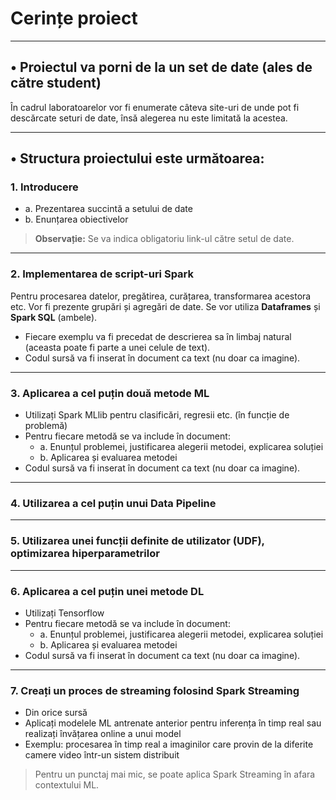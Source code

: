 # Cerințe proiect

---

## • Proiectul va porni de la un set de date (ales de către student)

În cadrul laboratoarelor vor fi enumerate câteva site-uri de unde pot fi descărcate seturi de date, însă alegerea nu este limitată la acestea.

---

## • Structura proiectului este următoarea:

### 1. Introducere

- a. Prezentarea succintă a setului de date  
- b. Enunțarea obiectivelor  

> **Observație:** Se va indica obligatoriu link-ul către setul de date.

---

### 2. Implementarea de script-uri Spark

Pentru procesarea datelor, pregătirea, curățarea, transformarea acestora etc. Vor fi prezente grupări și agregări de date. Se vor utiliza **Dataframes** și **Spark SQL** (ambele).

- Fiecare exemplu va fi precedat de descrierea sa în limbaj natural (aceasta poate fi parte a unei celule de text).  
- Codul sursă va fi inserat în document ca text (nu doar ca imagine).

---

### 3. Aplicarea a cel puțin două metode ML

- Utilizați Spark MLlib pentru clasificări, regresii etc. (în funcție de problemă)  
- Pentru fiecare metodă se va include în document:
  - a. Enunțul problemei, justificarea alegerii metodei, explicarea soluției  
  - b. Aplicarea și evaluarea metodei  
- Codul sursă va fi inserat în document ca text (nu doar ca imagine).

---

### 4. Utilizarea a cel puțin unui Data Pipeline

---

### 5. Utilizarea unei funcții definite de utilizator (UDF), optimizarea hiperparametrilor

---

### 6. Aplicarea a cel puțin unei metode DL

- Utilizați Tensorflow  
- Pentru fiecare metodă se va include în document:
  - a. Enunțul problemei, justificarea alegerii metodei, explicarea soluției  
  - b. Aplicarea și evaluarea metodei  
- Codul sursă va fi inserat în document ca text (nu doar ca imagine).

---

### 7. Creați un proces de streaming folosind Spark Streaming

- Din orice sursă  
- Aplicați modelele ML antrenate anterior pentru inferența în timp real sau realizați învățarea online a unui model  
- Exemplu: procesarea în timp real a imaginilor care provin de la diferite camere video într-un sistem distribuit  

> Pentru un punctaj mai mic, se poate aplica Spark Streaming în afara contextului ML.
